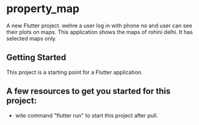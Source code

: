 # property_map

A new Flutter project. wehre a user log in with phone no and user can see their plots on maps. This application shows the maps of rohini delhi. It has selected maps only.

## Getting Started

This project is a starting point for a Flutter application.

## A few resources to get you started for this project:
- wite command "flutter run" to start this project after pull.

